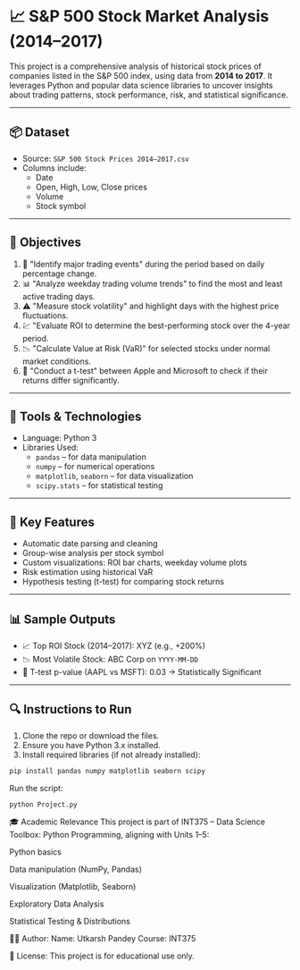 # 📈 S&P 500 Stock Market Analysis (2014–2017)

This project is a comprehensive analysis of historical stock prices of companies listed in the S&P 500 index, using data from **2014 to 2017**. It leverages Python and popular data science libraries to uncover insights about trading patterns, stock performance, risk, and statistical significance.

---

## 📦 Dataset

- Source: `S&P 500 Stock Prices 2014–2017.csv`
- Columns include:
  - Date
  - Open, High, Low, Close prices
  - Volume
  - Stock symbol

---

## 🎯 Objectives

1. 📌 "Identify major trading events" during the period based on daily percentage change.
2. 📊 "Analyze weekday trading volume trends" to find the most and least active trading days.
3. ⚠️ "Measure stock volatility" and highlight days with the highest price fluctuations.
4. 💹 "Evaluate ROI to determine the best-performing stock over the 4-year period.
5. 📉 "Calculate Value at Risk (VaR)" for selected stocks under normal market conditions.
6. 🧪 "Conduct a t-test" between Apple and Microsoft to check if their returns differ significantly.

---

## 🧰 Tools & Technologies

- Language: Python 3
- Libraries Used:
  - `pandas` – for data manipulation
  - `numpy` – for numerical operations
  - `matplotlib`, `seaborn` – for data visualization
  - `scipy.stats` – for statistical testing

---

## 📌 Key Features

- Automatic date parsing and cleaning
- Group-wise analysis per stock symbol
- Custom visualizations: ROI bar charts, weekday volume plots
- Risk estimation using historical VaR
- Hypothesis testing (t-test) for comparing stock returns

---

## 📊 Sample Outputs

- 📈 Top ROI Stock (2014–2017): XYZ (e.g., +200%)
- 📉 Most Volatile Stock: ABC Corp on `YYYY-MM-DD`
- 🧪 T-test p-value (AAPL vs MSFT): 0.03 → Statistically Significant

---

## 🔍 Instructions to Run

1. Clone the repo or download the files.
2. Ensure you have Python 3.x installed.
3. Install required libraries (if not already installed):

```bash
pip install pandas numpy matplotlib seaborn scipy

```
Run the script:
```
python Project.py

```
🎓 Academic Relevance
This project is part of INT375 – Data Science Toolbox: Python Programming, aligning with Units 1–5:

Python basics

Data manipulation (NumPy, Pandas)

Visualization (Matplotlib, Seaborn)

Exploratory Data Analysis

Statistical Testing & Distributions

👨‍💻 Author:
Name: Utkarsh Pandey
Course: INT375

📄 License:
This project is for educational use only.
```

